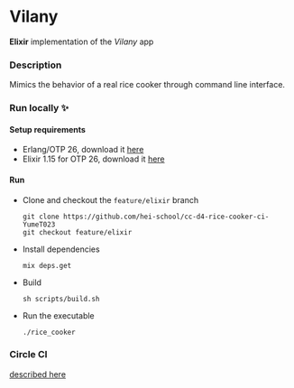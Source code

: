 # Vilany

**Elixir** implementation of the _Vilany_ app

### Description

Mimics the behavior of a real rice cooker through command line interface.

### Run locally ✨

#### Setup requirements

- Erlang/OTP 26, download it [here](https://www.erlang.org/downloads/26)
- Elixir 1.15 for OTP 26, download it [here](https://github.com/elixir-lang/elixir/releases)

#### Run

- Clone and checkout the `feature/elixir` branch

  ```shell
  git clone https://github.com/hei-school/cc-d4-rice-cooker-ci-YumeT023
  git checkout feature/elixir
  ```

- Install dependencies

  ```shell
  mix deps.get
  ```

- Build

  ```shell
  sh scripts/build.sh
  ```

- Run the executable

  ```
  ./rice_cooker
  ```

### Circle CI

[described here](https://github.com/hei-school/cc-d4-rice-cooker-ci-YumeT023/blob/feature/elixir/.circleci/config.yml)
